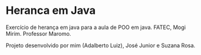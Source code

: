 # Heranca em Java
Exercício de herança em java para a aula de POO em java. FATEC, Mogi Mirim. Professor Maromo.

Projeto desenvolvido por mim (Adalberto Luiz), José Junior e Suzana Rosa.
